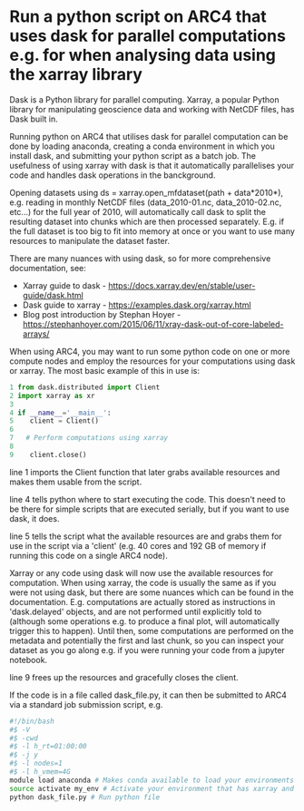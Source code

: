 # Run a python script on ARC4 that uses dask for parallel computations e.g. for when analysing data using the xarray library

Dask is a Python library for parallel computing. Xarray, a popular Python library for manipulating geoscience data and working with NetCDF files, has Dask built in. 

Running python on ARC4 that utilises dask for parallel computation can be done by loading anaconda, creating a conda environment in which you install dask, and submitting your python script as a batch job. The usefulness of using xarray with dask is that it automatically parallelises your code and handles dask operations in the banckground.

Opening datasets using ds = xarray.open_mfdataset(path + data\*2010\*), e.g. reading in monthly NetCDF files (data_2010-01.nc, data_2010-02.nc, etc...) for the full year of 2010, will automatically call dask to split the resulting dataset into chunks which are then processed separately. E.g. if the full dataset is too big to fit into memory at once or you want to use many resources to manipulate the dataset faster.

There are many nuances with using dask, so for more comprehensive documentation, see:

- Xarray guide to dask - https://docs.xarray.dev/en/stable/user-guide/dask.html
- Dask guide to xarray - https://examples.dask.org/xarray.html
- Blog post introduction by Stephan Hoyer - https://stephanhoyer.com/2015/06/11/xray-dask-out-of-core-labeled-arrays/

When using ARC4, you may want to run some python code on one or more compute nodes and employ the resources for your computations using dask or xarray. The most basic example of this in use is:

```python
1 from dask.distributed import Client
2 import xarray as xr
3
4 if __name__='__main__':
5    client = Client()
6
7   # Perform computations using xarray
8
9    client.close()
```

line 1 imports the Client function that later grabs available resources and makes them usable from the script.

line 4 tells python where to start executing the code. This doesn't need to be there for simple scripts that are executed serially, but if you want to use dask, it does.

line 5 tells the script what the available resources are and grabs them for use in the script via a 'client' (e.g. 40 cores and 192 GB of memory if running this code on a single ARC4 node).

Xarray or any code using dask will now use the available resources for computation. When using xarray, the code is usually the same as if you were not using dask, but there are some nuances which can be found in the documentation. E.g. computations are actually stored as instructions in 'dask.delayed' objects, and are not performed until explicitly told to (although some operations e.g. to produce a final plot, will automatically trigger this to happen). Until then, some computations are performed on the metadata and potentially the first and last chunk, so you can inspect your dataset as you go along e.g. if you were running your code from a jupyter notebook.

line 9 frees up the resources and gracefully closes the client.

If the code is in a file called dask_file.py, it can then be submitted to ARC4 via a standard job submission script, e.g.

```bash
#!/bin/bash
#$ -V
#$ -cwd
#$ -l h_rt=01:00:00
#$ -j y
#$ -l nodes=1
#$ -l h_vmem=4G
module load anaconda # Makes conda available to load your environments
source activate my_env # Activate your environment that has xarray and dask installed
python dask_file.py # Run python file
```





